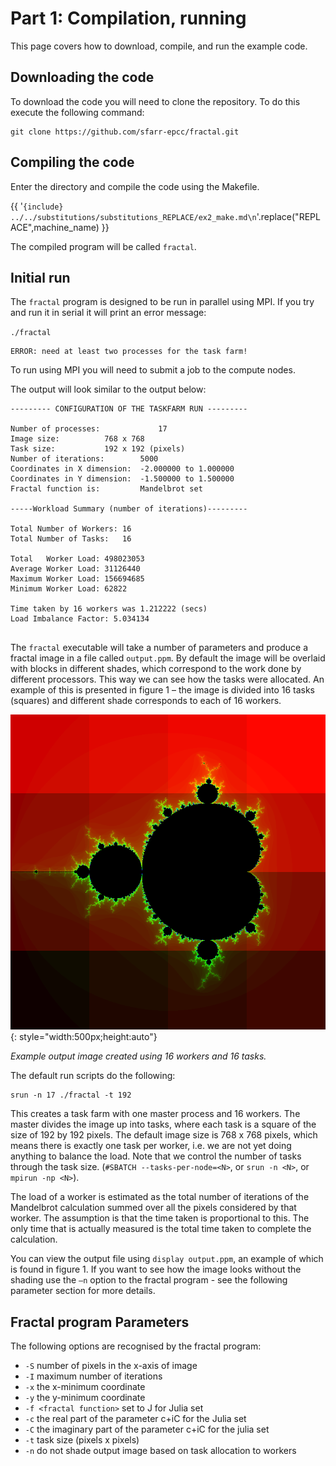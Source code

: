 # Part 1: Compilation, running

This page covers how to download, compile, and run the example code.


## Downloading the code

To download the code you will need to clone the repository. To do this execute the following command:

```
git clone https://github.com/sfarr-epcc/fractal.git
```



## Compiling the code

Enter the directory and compile the code using the Makefile.

{{  '```{include} ../../substitutions/substitutions_REPLACE/ex2_make.md\n```'.replace("REPLACE",machine_name) }}

The compiled program will be called ``fractal``.


## Initial run
The ``fractal`` program is designed to be run in parallel using MPI. If you try and run it in serial it will print an error message:

``./fractal``

```
ERROR: need at least two processes for the task farm!
```

To run using MPI you will need to submit a job to the compute nodes.





The output will look similar to the output below:

```
--------- CONFIGURATION OF THE TASKFARM RUN ---------

Number of processes:			 17
Image size:			 768 x 768 
Task size:			 192 x 192 (pixels)
Number of iterations:		 5000
Coordinates in X dimension:	 -2.000000 to 1.000000
Coordinates in Y dimension:	 -1.500000 to 1.500000
Fractal function is:		 Mandelbrot set

-----Workload Summary (number of iterations)---------

Total Number of Workers: 16
Total Number of Tasks:   16

Total   Worker Load: 498023053
Average Worker Load: 31126440
Maximum Worker Load: 156694685
Minimum Worker Load: 62822

Time taken by 16 workers was 1.212222 (secs)
Load Imbalance Factor: 5.034134


```




The ``fractal`` executable will take a number of parameters and produce a fractal image in a file called ``output.ppm``. By default the image will be
overlaid with blocks in different shades, which correspond to the work done by different processors. This way we can see how the tasks were allocated. An example of this is presented in figure 1 – the image is divided into 16 tasks (squares) and different shade corresponds to each of 16 workers.

![Fractal output.ppm]( ./images/fractal_output.png){: style="width:500px;height:auto"}

*Example output image created using 16 workers and 16 tasks.*

The default run scripts do the following:

```
srun -n 17 ./fractal -t 192
```

This creates a task farm with one master process and 16 workers. The master divides the image up into tasks, where each task is a square of the size of 192 by 192 pixels. The default image size is 768 x 768 pixels, which means there is exactly one task per worker, i.e. we are not yet doing anything to balance the load. Note that we control the number of tasks through the task size. (``#SBATCH --tasks-per-node=<N>``, or ``srun -n <N>``, or ``mpirun -np <N>``).

The load of a worker is estimated as the total number of iterations of the Mandelbrot calculation summed over all the pixels considered by that worker. The assumption is that the time taken is proportional to this. The only time that is actually measured is the total time taken to complete the calculation.

You can view the output file using ``display output.ppm``, an example of which is found in figure 1. If you want to see how the image looks without the shading use the ``–n`` option to the fractal program - see the following parameter section for more details.

## Fractal program Parameters

The following options are recognised by the fractal program:

- ``-S``  number of pixels in the x-axis of image
- ``-I``  maximum number of iterations
- ``-x`` the x-minimum coordinate
- ``-y`` the y-minimum coordinate
- ``-f <fractal function>`` set to J for Julia set
- ``-c`` the real part of the parameter c+iC for the Julia set
- ``-C`` the imaginary part of the parameter c+iC for the julia set
- ``-t`` task size (pixels x pixels)
- ``-n`` do not shade output image based on task allocation to workers



